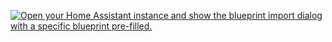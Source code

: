 [![Open your Home Assistant instance and show the blueprint import dialog with a specific blueprint pre-filled.](https://my.home-assistant.io/badges/blueprint_import.svg)](https://my.home-assistant.io/redirect/blueprint_import/?blueprint_url=https%3A%2F%2Fraw.githubusercontent.com%2Fnu00%2FView-Assist%2Frefs%2Fheads%2Fviewassist-integrationprep%2FView_Assist_custom_sentences%2FTell_Me_a_Joke%2Fblueprint-tellmeajoke.yaml)
